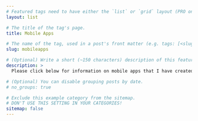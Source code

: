 ```yaml
---
# Featured tags need to have either the `list` or `grid` layout (PRO only).
layout: list

# The title of the tag's page.
title: Mobile Apps

# The name of the tag, used in a post's front matter (e.g. tags: [<slug>]).
slug: mobileapps

# (Optional) Write a short (~150 characters) description of this featured tag.
description: >
  Please click below for information on mobile apps that I have created, both professionally and personally.

# (Optional) You can disable grouping posts by date.
# no_groups: true

# Exclude this example category from the sitemap.
# DON'T USE THIS SETTING IN YOUR CATEGORIES!
sitemap: false
---
```

